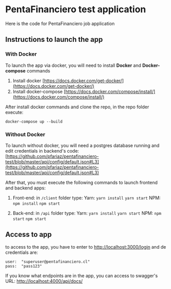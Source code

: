 # PentaFinanciero test application

Here is the code for PentaFinanciero job application

## Instructions to launch the app
###  With Docker
To launch the app via docker, you will need to install **Docker** and **Docker-compose** commands 

 1. Install docker [https://docs.docker.com/get-docker/](https://docs.docker.com/get-docker/)
 2. Install docker-compose [https://docs.docker.com/compose/install/](https://docs.docker.com/compose/install/)

After install docker commands and clone the repo, in the repo folder execute:

    docker-compose up --build

### Without Docker
To launch without docker, you will need a postgres database running and edit credentials in backend's code:
[https://github.com/pfariaz/pentafinanciero-test/blob/master/api/config/default.json#L3](https://github.com/pfariaz/pentafinanciero-test/blob/master/api/config/default.json#L3)

After that, you must execute the following commands to launch frontend and backend apps:

 1. Front-end: in `/client` folder type: 
 Yarn:
 `yarn install`
 `yarn start`
 NPM:
  `npm install`
 `npm start`
 
 2. Back-end: in `/api` folder type: 
 Yarn:
  `yarn install`
 `yarn start`
 NPM:
  `npm start`
 `npm start`

## Access to app
to access to the app, you have to enter to [http://localhost:3000/login](http://localhost:3000/login) and de credentials are:

    user:  "superuser@pentafinanciero.cl"
    pass:  "pass123"

If you know what endpoints are in the app, you can access to swagger's URL: [http://localhost:4000/api/docs/](http://localhost:4000/api/docs/)

